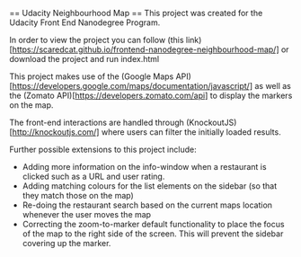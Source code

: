 == Udacity Neighbourhood Map ==
This project was created for the Udacity Front End Nanodegree Program.

In order to view the project you can follow (this link)[https://scaredcat.github.io/frontend-nanodegree-neighbourhood-map/] or download the project and run index.html

This project makes use of the (Google Maps API)[https://developers.google.com/maps/documentation/javascript/] as well as the (Zomato API)[https://developers.zomato.com/api] to display the markers on the map.

The front-end interactions are handled through (KnockoutJS)[http://knockoutjs.com/] where users can filter the initially loaded results.

Further possible extensions to this project include:
* Adding more information on the info-window when a restaurant is clicked such as a URL and user rating.
* Adding matching colours for the list elements on the sidebar (so that they match those on the map)
* Re-doing the restaurant search based on the current maps location whenever the user moves the map
* Correcting the zoom-to-marker default functionality to place the focus of the map to the right side of the screen. This will prevent the sidebar covering up the marker.